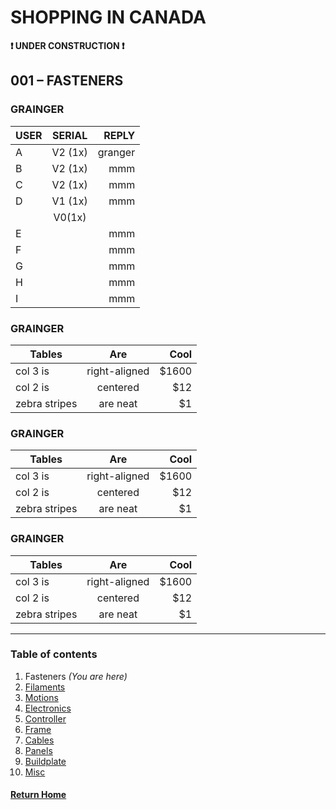 # **SHOPPING IN CANADA**

**:exclamation: UNDER CONSTRUCTION :exclamation:**

## **001 – FASTENERS**
  
### **GRAINGER**
 
| USER  | SERIAL                | REPLY                                                                 |
| ----  |:---------------------:| ---------------------------------------------------------------------:|
| A     | V2 (1x)               | granger                                                               |
| B     | V2 (1x)               | mmm |
| C     | V2 (1x)               | mmm |
| D     | V1 (1x)               | mmm |
|       | V0(1x)                |     |  
| E     |                | mmm |
| F     |                | mmm |
| G     |                | mmm |
| H     |                | mmm |
| I     |                | mmm |
  
### **GRAINGER**
 
| Tables        | Are           | Cool  |
| ------------- |:-------------:| -----:|
| col 3 is      | right-aligned | $1600 |
| col 2 is      | centered      |   $12 |
| zebra stripes | are neat      |    $1 |
  
### **GRAINGER**
 
| Tables        | Are           | Cool  |
| ------------- |:-------------:| -----:|
| col 3 is      | right-aligned | $1600 |
| col 2 is      | centered      |   $12 |
| zebra stripes | are neat      |    $1 |
  
### **GRAINGER** 
 
| Tables        | Are           | Cool  |
| ------------- |:-------------:| -----:|
| col 3 is      | right-aligned | $1600 |
| col 2 is      | centered      |   $12 |
| zebra stripes | are neat      |    $1 |


---
### **Table of contents**
1. Fasteners *(You are here)*  
2. [Filaments](002FilamentsCAD.md)  
3. [Motions](003MotionsCAD.md)  
4. [Electronics](004ElectronicsCAD.md)
5. [Controller](005ControllerCAD.md)  
6. [Frame](006FrameCAD.md)  
7. [Cables](007CablesCAD.md)  
8. [Panels](008PanelsCAD.md)  
9. [Buildplate](009BuildplateCAD.md)  
10. [Misc](010MiscCAD.md)

#### [Return Home](../README.md)
